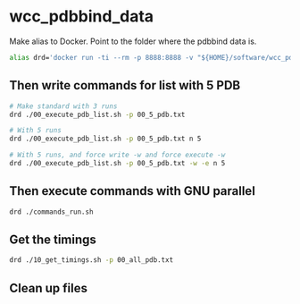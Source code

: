 # wcc_pdbbind_data

Make alias to Docker. Point to the folder where the pdbbind data is.

```bash
alias drd='docker run -ti --rm -p 8888:8888 -v "${HOME}/software/wcc_pdbbind_data":/home/jovyan/work --name rdock $USER/rdock'
```

## Then write commands for list with 5 PDB

```bash
# Make standard with 3 runs
drd ./00_execute_pdb_list.sh -p 00_5_pdb.txt

# With 5 runs 
drd ./00_execute_pdb_list.sh -p 00_5_pdb.txt n 5

# With 5 runs, and force write -w and force execute -w
drd ./00_execute_pdb_list.sh -p 00_5_pdb.txt -w -e n 5
```

## Then execute commands with GNU parallel

```bash
drd ./commands_run.sh
```

## Get the timings

```bash
drd ./10_get_timings.sh -p 00_all_pdb.txt 
```

## Clean up files

